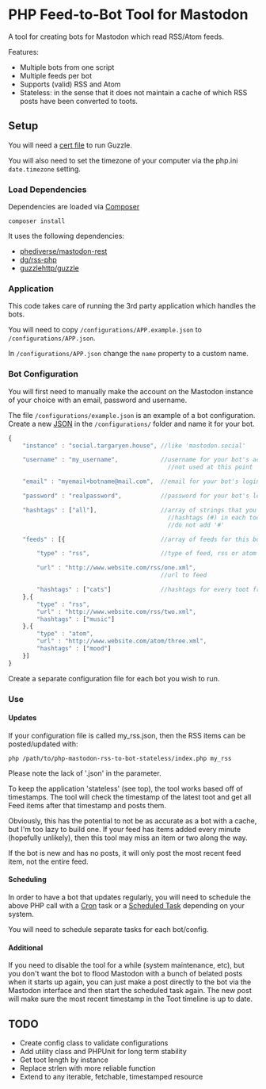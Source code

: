 # PHP Feed-to-Bot Tool for Mastodon

A tool for creating bots for Mastodon which read RSS/Atom feeds.  

Features:
- Multiple bots from one script
- Multiple feeds per bot
- Supports (valid) RSS and Atom
- Stateless: in the sense that it does not maintain a cache of which RSS posts have been converted to toots.

## Setup

You will need a [cert file](https://stackoverflow.com/a/21114601/2329474) to run Guzzle.

You will also need to set the timezone of your computer via the php.ini `date.timezone` setting.

### Load Dependencies
Dependencies are loaded via [Composer](https://getcomposer.org/doc/00-intro.md#installation-linux-unix-osx)

    composer install

It uses the following dependencies:
- [phediverse/mastodon-rest](https://github.com/phediverse/mastodon-rest)
- [dg/rss-php](https://github.com/dg/rss-php)
- [guzzlehttp/guzzle](http://docs.guzzlephp.org/en/stable/#)

### Application

This code takes care of running the 3rd party application which handles the bots.

You will need to copy `/configurations/APP.example.json` to `/configurations/APP.json`.  

In `/configurations/APP.json` change the `name` property to a custom name.

### Bot Configuration

You will first need to manually make the account on the Mastodon instance of your choice with an email, password and username.

The file `/configurations/example.json` is an example of a bot configuration.  Create a new [JSON](https://www.json.org/) in the `/configurations/` folder and name it for your bot.

```javascript
{
	"instance" : "social.targaryen.house", //like 'mastodon.social'

	"username" : "my_username",            //username for your bot's account, not display name
                                             //not used at this point

	"email" : "myemail+botname@mail.com",  //email for your bot's login

	"password" : "realpassword",           //password for your bot's login

	"hashtags" : ["all"],                  //array of strings that you want as 
                                             //hashtags (#) in each toot
                                             //do not add '#'

	"feeds" : [{                           //array of feeds for this bot

		"type" : "rss",                    //type of feed, rss or atom

		"url" : "http://www.website.com/rss/one.xml",
                                           //url to feed

		"hashtags" : ["cats"]              //hashtags for every toot from this feed
	},{
		"type" : "rss",
		"url" : "http://www.website.com/rss/two.xml",
		"hashtags" : ["music"]
	},{
		"type" : "atom",
		"url" : "http://www.website.com/atom/three.xml",
		"hashtags" : ["mood"]
	}]
}
```

Create a separate configuration file for each bot you wish to run.

### Use

#### Updates

If your configuration file is called my_rss.json, then the RSS items can be posted/updated with:

    php /path/to/php-mastodon-rss-to-bot-stateless/index.php my_rss

Please note the lack of '.json' in the parameter.

To keep the application 'stateless' (see top), the tool works based off of timestamps.  The tool will check the timestamp of the latest toot and get all Feed items after that timestamp and posts them.

Obviously, this has the potential to not be as accurate as a bot with a cache, but I'm too lazy to build one.  If your feed has items added every minute (hopefully unlikely), then this tool may miss an item or two along the way.

If the bot is new and has no posts, it will only post the most recent feed item, not the entire feed.

#### Scheduling

In order to have a bot that updates regularly, you will need to schedule the above PHP call with a [Cron](https://en.wikipedia.org/wiki/Cron) task or a [Scheduled Task](https://en.wikipedia.org/wiki/Windows_Task_Scheduler) depending on your system.

You will need to schedule separate tasks for each bot/config.

#### Additional

If you need to disable the tool for a while (system maintenance, etc), but you don't want the bot to flood Mastodon with a bunch of belated posts when it starts up again, you can just make a post directly to the bot via the Mastodon interface and then start the scheduled task again.  The new post will make sure the most recent timestamp in the Toot timeline is up to date.

## TODO

- Create config class to validate configurations
- Add utility class and PHPUnit for long term stability
- Get toot length by instance
- Replace strlen with more reliable function
- Extend to any iterable, fetchable, timestamped resource